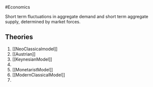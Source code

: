 #Economics 

Short term fluctuations in aggregate demand and short term aggregate supply, determined by market forces.


## Theories
1. [[NeoClassicalmodel]]
2. [[Austrian]]
4. [[KeynesianModel]]
5. 
6. [[MonetaristModel]]
7. [[ModernClassicalModel]]
8. 